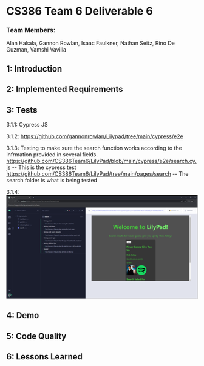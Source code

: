 # CS386 Team 6 Deliverable 6

### Team Members:
Alan Hakala, Gannon Rowlan, Isaac Faulkner, Nathan Seitz, Rino De Guzman, Vamshi Vavilla

## 1: Introduction

## 2: Implemented Requirements

## 3: Tests
3.1.1: Cypress JS

3.1.2: https://github.com/gannonrowlan/Lilypad/tree/main/cypress/e2e

3.1.3: Testing to make sure the search function works according to the infrmation provided in several fields. 
https://github.com/CS386Team6/LilyPad/blob/main/cypress/e2e/search.cy.js  -- This is the cypress test
https://github.com/CS386Team6/LilyPad/tree/main/pages/search -- The search folder is what is being tested


3.1.4: 
<img src="../images/search_test.png" width=800px>

## 4: Demo

## 5: Code Quality

## 6: Lessons Learned
